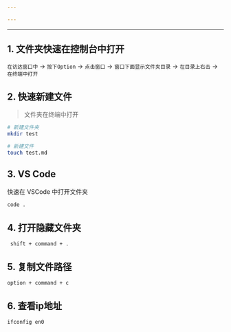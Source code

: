 ```yaml
---

---
```

---

## **1. 文件夹快速在控制台中打开**

`在访达窗口中` -> `按下Option` -> `点击窗口` -> `窗口下面显示文件夹目录` 
-> `在目录上右击` -> `在终端中打开`
 
## **2. 快速新建文件**

> 文件夹在终端中打开

```bash
# 新建文件夹
mkdir test

# 新建文件
touch test.md
```

## **3. VS Code**

快速在 VSCode 中打开文件夹

```bash
code .
```

## **4. 打开隐藏文件夹**


```
 shift + command + .
```

## **5. 复制文件路径**

```
option + command + c
```

## **6. 查看ip地址**

```shell
ifconfig en0
```